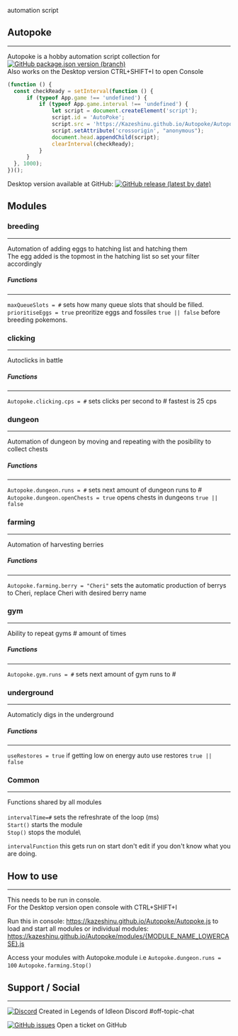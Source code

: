 automation script

## Autopoke
------------------

Autopoke is a hobby automation script collection for [![GitHub package.json version (branch)](https://img.shields.io/github/package-json/v/pokeclicker/pokeclicker/master?label=Pokeclicker.com)](https://www.pokeclicker.com/)<br/>
Also works on the Desktop version CTRL+SHIFT+I to open Console  
  ```js
(function () {
    const checkReady = setInterval(function () {
        if (typeof App.game !== 'undefined') {
            if (typeof App.game.interval !== 'undefined') {
                let script = document.createElement('script');
                script.id = 'AutoPoke';
                script.src = 'https://Kazeshinu.github.io/Autopoke/Autopoke.js';
                script.setAttribute('crossorigin', "anonymous");
                document.head.appendChild(script);
                clearInterval(checkReady);
            }
        }
    }, 1000);
})();
  ```
  
Desktop version available at GitHub: [![GitHub release (latest by date)](https://img.shields.io/github/v/release/RedSparr0w/Pokeclicker-desktop?label=Pokeclicker-desktop&logo=Github)](https://github.com/RedSparr0w/Pokeclicker-desktop/releases)
## Modules

### breeding
------------------
Automation of adding eggs to hatching list and hatching them\
The egg added is the topmost in the hatching list so set your filter accordingly

##### Functions
-----------------
`maxQueueSlots = #` sets how many queue slots that should be filled.  
`prioritiseEggs = true` preoritize eggs and fossiles `true || false` before breeding pokemons.  

### clicking
------------------
Autoclicks in battle

##### Functions
-----------------
`Autopoke.clicking.cps = #` sets clicks per second to # fastest is 25 cps

### dungeon
------------------
Automation of dungeon by moving and repeating with the posibility to collect chests

##### Functions
-----------------
`Autopoke.dungeon.runs = #` sets next amount of dungeon runs to #\
`Autopoke.dungeon.openChests = true` opens chests in dungeons `true || false`  

### farming
------------------
Automation of harvesting berries  

##### Functions
-----------------
`Autopoke.farming.berry = "Cheri"` sets the automatic production of berrys to Cheri, replace Cheri with desired berry name  

### gym
------------------
Ability to repeat gyms # amount of times  

##### Functions
-----------------
`Autopoke.gym.runs = #` sets next amount of gym runs to #  

### underground
------------------
Automaticly digs in the underground  

##### Functions
-----------------
`useRestores = true` if getting low on energy auto use restores `true || false`  

### Common
------------------
Functions shared by all modules\
\
`intervalTime=#` sets the refreshrate of the loop (ms)\
`Start()` starts the module\
`Stop()` stops the module\
  
`intervalFunction` this gets run on start don't edit if you don't know what you are doing.


## How to use
------------------

This needs to be run in console.\
For the Desktop version open console with CTRL+SHIFT+I

Run this in console: https://kazeshinu.github.io/Autopoke/Autopoke.js to load and start all modules
or individual modules: https://kazeshinu.github.io/Autopoke/modules/{MODULE_NAME_LOWERCASE}.js  

Access your modules with Autopoke.module i.e `Autopoke.dungeon.runs = 100` `Autopoke.farming.Stop()`  

## Support / Social
------------------

[![Discord](https://img.shields.io/discord/437797104786604034?color=%237289DA&label=Legends%20of%20IdleOn&logo=Discord)](https://discord.gg/idleon) Created in Legends of Idleon Discord #off-topic-chat 

[![GitHub issues](https://img.shields.io/github/issues/kazeshinu/Autopoke?logo=Github)](https://github.com/Kazeshinu/Autopoke/issues/new) Open a ticket on GitHub
